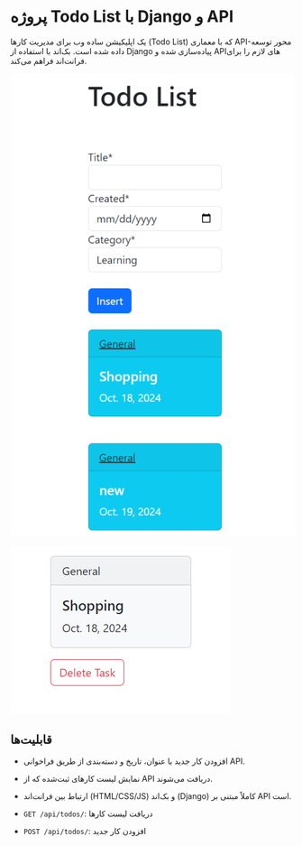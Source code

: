 # پروژه Todo List با Django و API

یک اپلیکیشن ساده وب برای مدیریت کارها (Todo List) که با معماری API-محور توسعه داده شده است. بک‌اند با استفاده از Django پیاده‌سازی شده و APIهای لازم را برای فرانت‌اند فراهم می‌کند.

![تصویر اپلیکیشن Todo List](https://github.com/Ftymusvy/TODOlist_DRF/blob/main/main.png)

![تصویر اپلیکیشن Todo List](https://github.com/Ftymusvy/TODOlist_DRF/blob/main/detail.png)
## قابلیت‌ها

* افزودن کار جدید با عنوان، تاریخ و دسته‌بندی از طریق فراخوانی API.
* نمایش لیست کارهای ثبت‌شده که از API دریافت می‌شوند.
* ارتباط بین فرانت‌اند (HTML/CSS/JS) و بک‌اند (Django) کاملاً مبتنی بر API است.


* `GET /api/todos/`: دریافت لیست کارها
* `POST /api/todos/`: افزودن کار جدید
